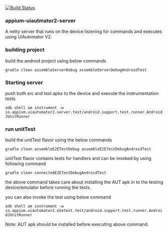 
[![Build Status](https://team-appium.ci.cloudbees.com/view/All/job/appium-uiautomator2-server-e2e/badge/icon)](https://team-appium.ci.cloudbees.com/view/All/job/appium-uiautomator2-server-e2e/)
### appium-uiautmator2-server

A netty server that runs on the device listening for commands and executes using UiAutomator V2.

### building project
build the android project using below commands 

`gradle clean assembleServerDebug assembleServerDebugAndroidTest`


### Starting server
push both src and test apks to the device and execute the instrumentation tests.

`adb shell am instrument -w io.appium.uiautomator2.server.test/android.support.test.runner.AndroidJUnitRunner`



### run unitTest
build the unitTest flavor using the below commands 

`gradle clean assembleE2ETestDebug assembleE2ETestDebugAndroidTest`


unitTest flavor contains tests for handlers and can be invoked by using following command 

`gradle clean connectedE2ETestDebugAndroidTest`

the above command takes care about installing the AUT apk in to the testing device/emulator before running the tests.


you can also invoke the test using below command

`adb shell am instrument -w io.appium.uiautomator2.e2etest.test/android.support.test.runner.AndroidJUnitRunner`

Note: AUT apk should be installed before executing above command.
